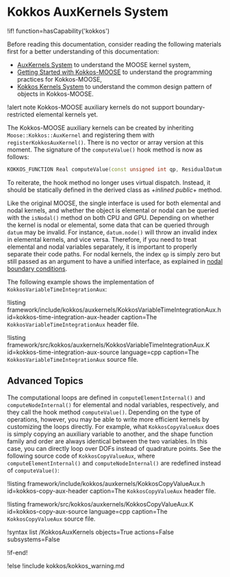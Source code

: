 # Kokkos AuxKernels System

!if! function=hasCapability('kokkos')

Before reading this documentation, consider reading the following materials first for a better understanding of this documentation:

- [AuxKernels System](syntax/AuxKernels/index.md) to understand the MOOSE kernel system,
- [Getting Started with Kokkos-MOOSE](syntax/Kokkos/index.md) to understand the programming practices for Kokkos-MOOSE,
- [Kokkos Kernels System](syntax/KokkosKernels/index.md) to understand the common design pattern of objects in Kokkos-MOOSE.

!alert note
Kokkos-MOOSE auxiliary kernels do not support boundary-restricted elemental kernels yet.

The Kokkos-MOOSE auxiliary kernels can be created by inheriting `Moose::Kokkos::AuxKernel` and registering them with `registerKokkosAuxKernel()`.
There is no vector or array version at this moment.
The signature of the `computeValue()` hook method is now as follows:

```cpp
KOKKOS_FUNCTION Real computeValue(const unsigned int qp, ResidualDatum & datum) const;
```

To reiterate, the hook method no longer uses virtual dispatch.
Instead, it should be statically defined in the derived class as +*inlined public*+ method.

Like the original MOOSE, the single interface is used for both elemental and nodal kernels, and whether the object is elemental or nodal can be queried with the `isNodal()` method on both CPU and GPU.
Depending on whether the kernel is nodal or elemental, some data that can be queried through `datum` may be invalid.
For instance, `datum.node()` will throw an invalid index in elemental kernels, and vice versa.
Therefore, if you need to treat elemental and nodal variables separately, it is important to properly separate their code paths.
For nodal kernels, the index `qp` is simply zero but still passed as an argument to have a unified interface, as explained in [nodal boundary conditions](syntax/KokkosBCs/index.md).

The following example shows the implementation of `KokkosVariableTimeIntegrationAux`:

!listing framework/include/kokkos/auxkernels/KokkosVariableTimeIntegrationAux.h id=kokkos-time-integration-aux-header
         caption=The `KokkosVariableTimeIntegrationAux` header file.

!listing framework/src/kokkos/auxkernels/KokkosVariableTimeIntegrationAux.K id=kokkos-time-integration-aux-source language=cpp
         caption=The `KokkosVariableTimeIntegrationAux` source file.

## Advanced Topics

The computational loops are defined in `computeElementInternal()` and `computeNodeInternal()` for elemental and nodal variables, respectively, and they call the hook method `computeValue()`.
Depending on the type of operations, however, you may be able to write more efficient kernels by customizing the loops directly.
For example, what `KokkosCopyValueAux` does is simply copying an auxiliary variable to another, and the shape function family and order are always identical between the two variables.
In this case, you can directly loop over DOFs instead of quadrature points.
See the following source code of `KokkosCopyValueAux`, where `computeElementInternal()` and `computeNodeInternal()` are redefined instead of `computeValue()`:

!listing framework/include/kokkos/auxkernels/KokkosCopyValueAux.h id=kokkos-copy-aux-header
         caption=The `KokkosCopyValueAux` header file.

!listing framework/src/kokkos/auxkernels/KokkosCopyValueAux.K id=kokkos-copy-aux-source language=cpp
         caption=The `KokkosCopyValueAux` source file.

!syntax list /KokkosAuxKernels objects=True actions=False subsystems=False

!if-end!

!else
!include kokkos/kokkos_warning.md
